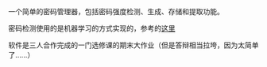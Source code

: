 一个简单的密码管理器，包括密码强度检测、生成、存储和提取功能。

密码检测使用的是机器学习的方式实现的，参考的[这里](https://flashgene.com/archives/31435.html)

软件是三人合作完成的一门选修课的期末大作业（但是答辩相当拉垮，因为太简单了……）

